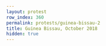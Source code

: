 ```yaml
---
layout: protest
row_index: 360
permalink: protests/guinea-bissau-2
title: Guinea Bissau, October 2018
hidden: true
---
```

